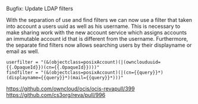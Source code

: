 Bugfix: Update LDAP filters

With the separation of use and find filters we can now use a filter that taken into account a users uuid as well as his username. This is necessary to make sharing work with the new account service which assigns accounts an immutable account id that is different from the username. Furthermore, the separate find filters now allows searching users by their displayname or email as well.


```
userfilter = "(&(objectclass=posixAccount)(|(ownclouduuid={{.OpaqueId}})(cn={{.OpaqueId}})))"
findfilter = "(&(objectclass=posixAccount)(|(cn={{query}}*)(displayname={{query}}*)(mail={{query}}*)))"
```

https://github.com/owncloud/ocis/ocis-revapull/399
https://github.com/cs3org/reva/pull/996
